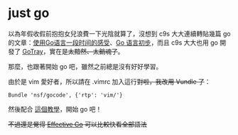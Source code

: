 just go
======

以為年假收假前抱抱女兒浪費一下光陰就算了，沒想到 c9s 大大連續轉貼幾篇 go 的文章：[使用Go语言一段时间的感受](http://www.kunli.info/2012/03/03/golang-feeling/)、[Go 语言初步](http://blog.codingnow.com/2010/11/go_prime.html)，而且 c9s 大大也用 go 開發了 [GoTray](http://gotray.extremedev.org/)，實在是<del>太黯然、太銷魂了</del>。

那麼，也跟著開始 go 吧，雖然之前總是沒有好好學習。

由於是 vim 愛好者，所以請在 .vimrc 加入這行<del>對啦，我改用 Vundle 了</del>：

`Bundle 'nsf/gocode', {'rtp': 'vim/'}`

然後配合 [這個教學](http://tour.golang.org/#1)，開始 go 吧！

<del>不過還是覺得 [Effective Go](http://golang.org/doc/effective_go.html) 可以比較快看全部語法</del>
